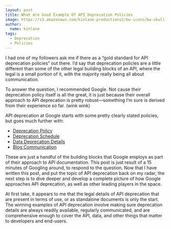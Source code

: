 ```yaml
---
layout: post
title: What Are Good Example Of API Deprecation Policies
image: https://s3.amazonaws.com/kinlane-productions2/bw-icons/bw-skull-crossbones.png
author:
  name: kinlane
tags:
  - Deprecation
  - Policies
---
```

I had one of my followers ask me if there as a “gold standard for API deprecation policies” out there. I’d say that deprecation policies are a little different than some of the other legal building blocks of an API, where the legal is a small portion of it, with the majority really being all about communication.

To answer the question, I recommended Google. Not cause their deprecation policy itself is all the great, it is just because their overall approach to API deprecation is pretty robust—something I’m sure is derived from their experience so far. (wink wink)

API deprecation at Google starts with some pretty clearly stated policies, but goes much further with:

*   [Deprecation Policy](https://developers.google.com/identity/protocols/terms)
*   [Deprecation Schedule](https://developers.google.com/doubleclick-publishers/docs/deprecation)
*   [Data Deprecation Details](https://developers.google.com/analytics/devguides/reporting/core/v2/data-deprecation)
*   [Blog Communication](http://googlegeodevelopers.blogspot.com/2014/12/announcing-deprecation-of-google-earth.html)

These are just a handful of the building blocks that Google employs as part of their approach to API documentation. This post is just result of a 15 minutes of Googling around, to respond to the question. Now that I have written this post, and put the topic of API deprecation back on my radar, the next step is to dive deeper and develop a complete picture of how Google approaches API deprecation, as well as other leading players in the space.

At first take, it appears to me that the legal details of API deprecation that are present in terms of use, or as standalone documents is only the start. The winning examples of API deprecation involve making sure deprecation details are always readily available, regularly communicated, and are comprehensive enough to cover the API, data, and other things that matter to developers and end-users.